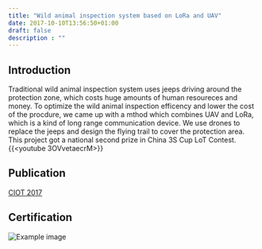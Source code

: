 ```yaml
---
title: "Wild animal inspection system based on LoRa and UAV"
date: 2017-10-10T13:56:50+01:00
draft: false
description : ""
---
```

## Introduction
Traditional wild animal inspection system uses jeeps driving around the protection zone, which costs huge amounts of human resoureces and money. To optimize the wild animal inspection efficency and lower the cost of the procdure, we came up with a mthod which combines UAV and LoRa, which is a kind of long range communication device. We use drones to replace the jeeps and design the flying trail to cover the protection area. This project got a national second prize in China 3S Cup LoT Contest.
{{<youtube 3OVvetaecrM>}}

## Publication
[CIOT 2017](http://new.gb.oversea.cnki.net/KCMS/detail/detail.aspx?dbcode=CPFD&dbname=CPFDLAST2019&filename=ZGTH201712001102&v=MTU0ODdkUHlyZlpyRzRIOWJOclk5Rlplb1BEaE5LdWhkaG5qOThUbmpxcXhkRWVNT1VLcmlmWmVadkVDampVcnpOSWxv)

## Certification
![Example image](/images/3s.jpg)
